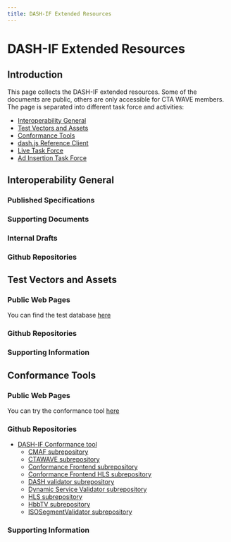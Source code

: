 ```yaml
---
title: DASH-IF Extended Resources
---
```


# DASH-IF Extended Resources

## Introduction
This page collects the DASH-IF extended resources. Some of the documents are public, others are only accessible for CTA WAVE members. The page is separated into different task force and activities:

* [Interoperability General](#interoperability-general)
* [Test Vectors and Assets](#test-vectors-and-assets)
* [Conformance Tools](#conformance-tools)
* [dash.js Reference Client](#dash-js-reference-client)
* [Live Task Force](#live-task-force)
* [Ad Insertion Task Force](#ad-insertion-task-force)

## Interoperability General

### Published Specifications 

### Supporting Documents

### Internal Drafts

### Github Repositories

## Test Vectors and Assets

### Public Web Pages 

You can find the test database [here](http://testassets.dashif.org/)

### Github Repositories

### Supporting Information

## Conformance Tools

### Public Web Pages 

You can try the conformance tool [here](http://conformance.dashif.org/)

### Github Repositories

* [DASH-IF Conformance tool](https://github.com/Dash-Industry-Forum/DASH-IF-Conformance)
  * [CMAF subrepository](https://github.com/Dash-Industry-Forum/CMAF)
  * [CTAWAVE subrepository](https://github.com/Dash-Industry-Forum/CTAWAVE)
  * [Conformance Frontend subrepository](https://github.com/Dash-Industry-Forum/Conformance-Frontend)
  * [Conformance Frontend HLS subrepository](https://github.com/Dash-Industry-Forum/Conformance-Frontend-HLS)
  * [DASH validator subrepository](https://github.com/Dash-Industry-Forum/DASH)
  * [Dynamic Service Validator subrepository](https://github.com/Dash-Industry-Forum/DynamicServiceValidator)
  * [HLS subrepository](https://github.com/Dash-Industry-Forum/HLS)
  * [HbbTV subrepository](https://github.com/Dash-Industry-Forum/HbbTV_DVB)
  * [ISOSegmentValidator subrepository](https://github.com/Dash-Industry-Forum/ISOSegmentValidator)

### Supporting Information
